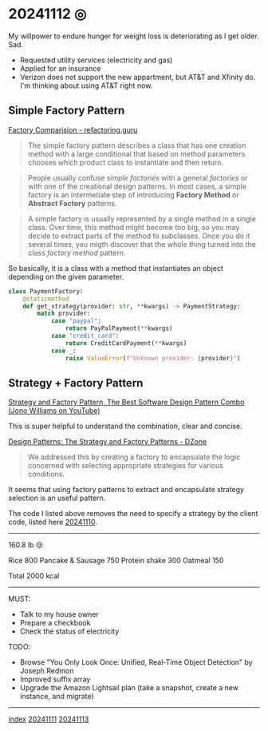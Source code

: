 <head><meta name="viewport" content="width=device-width, initial-scale=1.0, user-scalable=yes" /><meta charset="UTF-8"></head>

# 20241112 ◎

My willpower to endure hunger for weight loss is deteriorating as I get older. Sad.

- Requested utility services (electricity and gas)
- Applied for an insurance
- Verizon does not support the new appartment, but AT&T and Xfinity do. I\'m thinking about using AT&T right now.

## Simple Factory Pattern

[Factory Comparision - refactoring.guru](https://refactoring.guru/design-patterns/factory-comparison)

> The simple factory pattern describes a class that has one creation method with a large conditional that based on method parameters chooses which product class to instantiate and then return.

> People usually confuse *simple factories* with a general *factories* or with one of the creational design patterns. In most cases, a simple factory is an intermetiate step of introducing **Factory Method** or **Abstract Factory** patterns.

> A simple factory is usually represented by a single method in a single class. Over time, this method might become too big, so you may decide to extract parts of the method to subclasses. Once you do it several times, you migth discover that the whole thing turned into the class *factory method* pattern.

So basically, it is a class with a method that instantiates an object depending on the given parameter.

```python
class PaymentFactory:
    @staticmethod
    def get_strategy(provider: str, **kwargs) -> PaymentStrategy:
        match provider:
            case "paypal":
                return PayPalPayment(**kwargs)
            case "credit_card":
                return CreditCardPayment(**kwargs)
            case _:
                raise ValueError(f"Unknown provider: {provider}")
```

## Strategy + Factory Pattern

[Strategy and Factory Pattern, The Best Software Design Pattern Combo (Jono Williams on YouTube)](https://youtu.be/aBOrVRKK3fA?si=fxlyC5gxDzeZgrQp)

This is super helpful to understand the combination, clear and concise.

[Design Patterns: The Strategy and Factory Patterns - DZone](https://dzone.com/articles/design-patterns-the-strategy-and-factory-patterns)

> We addressed this by creating a factory to encapsulate the logic concerned with selecting appropriate strategies for various conditions.

It seems that using factory patterns to extract and encapsulate strategy selection is an useful pattern.

The code I listed above removes the need to specify a strategy by the client code, listed here [20241110](20241110.html).

---

160.8 lb :cry:

Rice 800
Pancake & Sausage 750
Protein shake 300
Oatmeal 150

Total 2000 kcal

---

MUST:

- Talk to my house owner
- Prepare a checkbook
- Check the status of electricity

TODO:

- Browse "You Only Look Once: Unified, Real-Time Object Detection" by Joseph Redmon
- Improved suffix array
- Upgrade the Amazon Lightsail plan (take a snapshot, create a new instance, and migrate)

---

[index](../../index.html)
[20241111](20241111.html)
[20241113](20241113.html)
